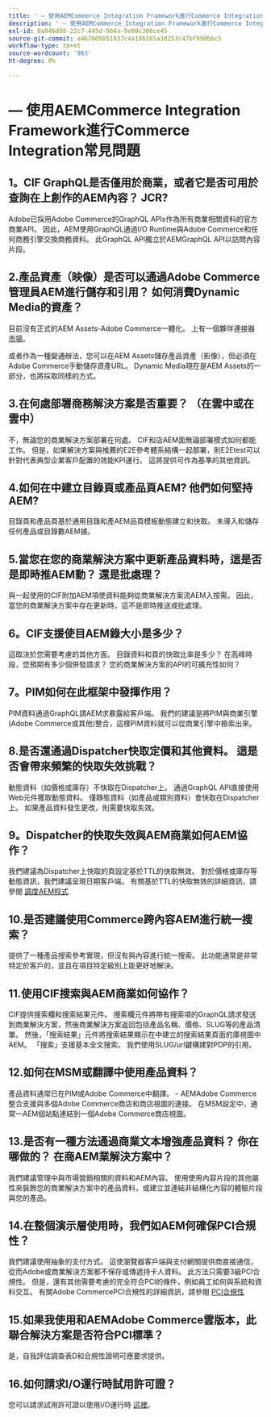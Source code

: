 ```yaml
---
title: ' — 使用AEMCommerce Integration Framework進行Commerce Integration常見問題'
description: ' — 使用AEMCommerce Integration Framework進行Commerce Integration常見問題'
exl-id: 0a946d98-22c7-445d-984a-9e09c306ce45
source-git-commit: a467009851937c4a10b165a3d253c47bf990bbc5
workflow-type: tm+mt
source-wordcount: '963'
ht-degree: 0%

---
```


#  — 使用AEMCommerce Integration Framework進行Commerce Integration常見問題

## 1。CIF GraphQL是否僅用於商業，或者它是否可用於查詢在上創作的AEM內容？ JCR?

Adobe已採用Adobe Commerce的GraphQL APIs作為所有商業相關資料的官方商業API。 因此，AEM使用GraphQL通過I/O Runtime與Adobe Commerce和任何商務引擎交換商務資料。 此GraphQL API獨立於AEMGraphQL API以訪問內容片段。

## 2.產品資產（映像）是否可以通過Adobe Commerce管理員AEM進行儲存和引用？ 如何消費Dynamic Media的資產？

目前沒有正式的AEM Assets-Adobe Commerce一體化。 上有一個夥伴連接器 [市場](https://marketplace.magento.com/bounteous-dam.html)。

或者作為一種變通辦法，您可以在AEM Assets儲存產品資產（影像），但必須在Adobe Commerce手動儲存資產URL。 Dynamic Media現在是AEM Assets的一部分，也將採取同樣的方式。

## 3.在何處部署商務解決方案是否重要？ （在雲中或在雲中）

不，無論您的商業解決方案部署在何處。 CIF和店AEM面無論部署模式如何都能工作。 但是，如果解決方案與推薦的E2E參考體系結構一起部署，則E2Etest可以針對代表典型企業客戶配置的效能KPI運行。 這將提供可作為基準的其他資訊。

## 4.如何在中建立目錄頁或產品頁AEM? 他們如何堅持AEM?

目錄頁和產品頁基於通用目錄和產AEM品頁模板動態建立和快取。 未導入和儲存任何產品或目錄數AEM據。

## 5.當您在您的商業解決方案中更新產品資料時，這是否是即時推AEM動？ 還是批處理？

與一起使用的CIF附加AEM項使資料能夠從商業解決方案流AEM入按需。 因此，當您的商業解決方案中存在更新時，這不是即時推送或批處理。

## 6。CIF支援使目AEM錄大小是多少？

這取決於您需要考慮的其他方面。 目錄資料和頁的快取比率是多少？ 在高峰時段，您預期有多少個併發請求？ 您的商業解決方案的API的可擴充性如何？

## 7。PIM如何在此框架中發揮作用？

PIM資料通過GraphQL請AEM求暴露給客戶端。 我們的建議是將PIM與商業引擎(Adobe Commerce或其他)整合，這樣PIM資料就可以從商業引擎中檢索出來。

## 8.是否還通過Dispatcher快取定價和其他資料。 這是否會帶來頻繁的快取失效挑戰？

動態資料（如價格或庫存）不快取在Dispatcher上。 通過GraphQL API直接使用Web元件獲取動態資料。 僅靜態資料（如產品或類別資料）會快取在Dispatcher上。 如果產品資料發生更改，則需要快取失效。

## 9。Dispatcher的快取失效與AEM商業如何AEM協作？

我們建議為Dispatcher上快取的頁設定基於TTL的快取無效。 對於價格或庫存等動態資訊，我們建議呈現日期客戶端。 有關基於TTL的快取無效的詳細資訊，請參閱 [調度AEM程式](https://helpx.adobe.com/experience-manager/kb/optimizing-the-dispatcher-cache.html)

## 10.是否建議使用Commerce跨內容AEM進行統一搜索？

提供了一種產品搜索參考實現，但沒有與內容進行統一搜索。 此功能通常是非常特定於客戶的，並且在項目特定級別上能更好地解決。

## 11.使用CIF搜索與AEM商業如何協作？

CIF提供搜索欄和搜索結果元件。 搜索欄元件將帶有搜索項的GraphQL請求發送到商業解決方案，然後商業解決方案返回包括產品名稱、價格、SLUG等的產品清單。 然後，「搜索結果」元件將搜索結果顯示在中建立的搜索結果頁面的庫視圖中AEM。 「搜索」支援基本全文搜索。 我們使用SLUG/url鍵構建對PDP的引用。

## 12.如何在MSM或翻譯中使用產品資料？

產品資料通常已在PIM或Adobe Commerce中翻譯。 - AEMAdobe Commerce整合支援與多個Adobe Commerce商店和商店視圖的連接。 在MSM設定中，通常一AEM個站點連結到一個Adobe Commerce商店視圖。

## 13.是否有一種方法通過商業文本增強產品資料？ 你在哪做的？ 在商AEM業解決方案中？

我們建議管理中與市場營銷相關的資料和AEM內容。 使用使用內容片段的其他屬性來裝飾您的商業解決方案中的產品資料，或建立並連結非結構化內容的體驗片段與您的產品。

## 14.在整個演示層使用時，我們如AEM何確保PCI合規性？

我們建議使用抽象的支付方式。 這使瀏覽器客戶端與支付網關提供商直接通信，從而Adobe或商業解決方案都不保存或傳遞持卡人資料。 此方法只需要3級PCI合規性。 但是，還有其他需要考慮的完全符合PCI的條件，例如員工如何與系統和資料交互。 有關Adobe CommercePCI合規性的詳細資訊，請參閱 [PCI合規性](https://business.adobe.com/products/magento/pci-compliance.html)

## 15.如果我使用和AEMAdobe Commerce雲版本，此聯合解決方案是否符合PCI標準？

是，自我評估調查表D和合規性證明可應要求提供。

## 16.如何請求I/O運行時試用許可證？

您可以請求試用許可證以使用I/O運行時 [這裡](https://adobeio.typeform.com/to/obqgRm)。
